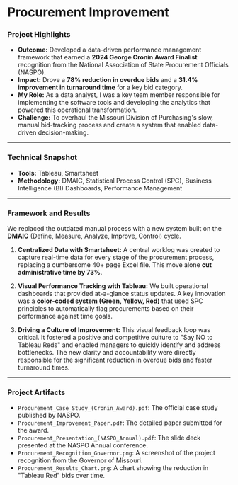 # Procurement Improvement

### Project Highlights

* **Outcome:** Developed a data-driven performance management framework that earned a **2024 George Cronin Award Finalist** recognition from the National Association of State Procurement Officials (NASPO).
* **Impact:** Drove a **78% reduction in overdue bids** and a **31.4% improvement in turnaround time** for a key bid category.
* **My Role:** As a data analyst, I was a key team member responsible for implementing the software tools and developing the analytics that powered this operational transformation.
* **Challenge:** To overhaul the Missouri Division of Purchasing's slow, manual bid-tracking process and create a system that enabled data-driven decision-making.

---

### Technical Snapshot

* **Tools:** Tableau, Smartsheet
* **Methodology:** DMAIC, Statistical Process Control (SPC), Business Intelligence (BI) Dashboards, Performance Management

---

### Framework and Results

We replaced the outdated manual process with a new system built on the **DMAIC** (Define, Measure, Analyze, Improve, Control) cycle.

1.  **Centralized Data with Smartsheet:** A central worklog was created to capture real-time data for every stage of the procurement process, replacing a cumbersome 40+ page Excel file. This move alone **cut administrative time by 73%**.

2.  **Visual Performance Tracking with Tableau:** We built operational dashboards that provided at-a-glance status updates. A key innovation was a **color-coded system (Green, Yellow, Red)** that used SPC principles to automatically flag procurements based on their performance against time goals.

3.  **Driving a Culture of Improvement:** This visual feedback loop was critical. It fostered a positive and competitive culture to "Say NO to Tableau Reds" and enabled managers to quickly identify and address bottlenecks. The new clarity and accountability were directly responsible for the significant reduction in overdue bids and faster turnaround times.

---

### Project Artifacts

* `Procurement_Case_Study_(Cronin_Award).pdf`: The official case study published by NASPO.
* `Procurement_Improvement_Paper.pdf`: The detailed paper submitted for the award.
* `Procurement_Presentation_(NASPO_Annual).pdf`: The slide deck presented at the NASPO Annual conference.
* `Procurement_Recognition_Governor.png`: A screenshot of the project recognition from the Governor of Missouri.
* `Procurement_Results_Chart.png`: A chart showing the reduction in "Tableau Red" bids over time.
